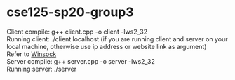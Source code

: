 # cse125-sp20-group3
 Client compile: g++ client.cpp -o client -lws2_32\
 Running client: ./client localhost (if you are running client and server on your local machine, 
 otherwise use ip address or website link as argument)\
 Refer to [Winsock](https://docs.microsoft.com/en-us/windows/win32/winsock/finished-server-and-client-code)\
 Server compile: g++ server.cpp -o server -lws2_32\
 Running server: ./server

